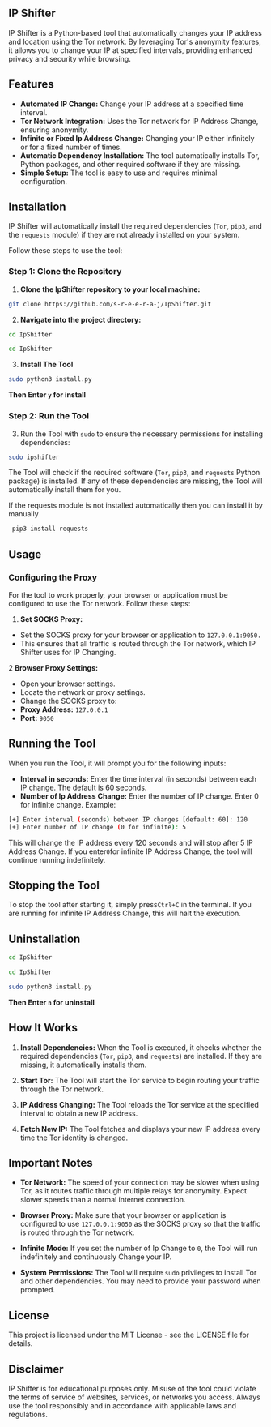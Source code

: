 ## IP Shifter
IP Shifter is a Python-based tool that automatically changes your IP address and location using the Tor network. By leveraging Tor's anonymity features, it allows you to change your IP at specified intervals, providing enhanced privacy and security while browsing.

## Features
- **Automated IP Change:** Change your IP address at a specified time interval.
- **Tor Network Integration:** Uses the Tor network for IP Address Change, ensuring anonymity.
- **Infinite or Fixed Ip Address Change:** Changing your IP either infinitely or for a fixed number of times.
- **Automatic Dependency Installation:** The tool automatically installs Tor, Python packages, and other required software if they are missing.
- **Simple Setup:** The tool is easy to use and requires minimal configuration.
## Installation
IP Shifter will automatically install the required dependencies (`Tor`, `pip3`, and the `requests` module) if they are not already installed on your system.


Follow these steps to use the tool:

### Step 1: Clone the Repository
1. **Clone the IpShifter repository to your local machine:**

```bash
git clone https://github.com/s-r-e-e-r-a-j/IpShifter.git
```
2. **Navigate into the project directory:**

```bash
cd IpShifter
```
```bash
cd IpShifter
```
3. **Install The Tool**
```bash
sudo python3 install.py
  ```
 **Then Enter `y` for install**   
### Step 2: Run the Tool
3. Run the Tool with `sudo` to ensure the necessary permissions for installing dependencies:
```bash
sudo ipshifter
```
The Tool will check if the required software (`Tor`, `pip3`, and `requests` Python package) is installed. If any of these dependencies are missing, the Tool will automatically install them for you.


If the requests module is not installed automatically then you can install it by manually 

```bash
 pip3 install requests
  ```


## Usage
### Configuring the Proxy
For the tool to work properly, your browser or application must be configured to use the Tor network. Follow these steps:

1. **Set SOCKS Proxy:**

- Set the SOCKS proxy for your browser or application to `127.0.0.1:9050.`
- This ensures that all traffic is routed through the Tor network, which IP Shifter uses for IP Changing.

  
2 **Browser Proxy Settings:**

- Open your browser settings.
- Locate the network or proxy settings.
- Change the SOCKS proxy to:
- **Proxy Address:** `127.0.0.1`
- **Port:** `9050`
## Running the Tool
When you run the Tool, it will prompt you for the following inputs:

- **Interval in seconds:** Enter the time interval (in seconds) between each IP change. The default is 60 seconds.
- **Number of Ip Address Change:** Enter the number of IP change. Enter 0 for infinite change.
Example:

```bash
[+] Enter interval (seconds) between IP changes [default: 60]: 120
[+] Enter number of IP change (0 for infinite): 5
```
This will change the IP address every 120 seconds and will stop after 5 IP Address Change. If you enter`0`for infinite IP Address Change, the tool will continue running indefinitely.

## Stopping the Tool
To stop the tool after starting it, simply press`Ctrl+C` in the terminal. If you are running  for infinite IP Address Change, this will halt the execution.
## Uninstallation

 ```bash
cd IpShifter
```
```bash
cd IpShifter
```
 ```bash
 sudo python3 install.py
 ```
**Then Enter `n` for uninstall**

## How It Works
1. **Install Dependencies:** When the Tool is executed, it checks whether the required dependencies (`Tor`, `pip3`, and `requests`) are installed. If they are missing, it automatically installs them.

2. **Start Tor:** The Tool will start the Tor service to begin routing your traffic through the Tor network.

3. **IP Address Changing:** The Tool reloads the Tor service at the specified interval to obtain a new IP address.

4. **Fetch New IP:** The Tool fetches and displays your new IP address every time the Tor identity is changed.

## Important Notes
- **Tor Network:** The speed of your connection may be slower when using Tor, as it routes traffic through multiple relays for anonymity. Expect slower speeds than a normal internet connection.

- **Browser Proxy:** Make sure that your browser or application is configured to use `127.0.0.1:9050` as the SOCKS proxy so that the traffic is routed through the Tor network.

- **Infinite Mode:** If you set the number of Ip Change to `0`, the Tool will run indefinitely and continuously Change your IP.

- **System Permissions:** The Tool will require `sudo` privileges to install Tor and other dependencies. You may need to provide your password when prompted.


## License
This project is licensed under the MIT License - see the LICENSE file for details.


## Disclaimer
IP Shifter is for educational purposes only. Misuse of the tool could violate the terms of service of websites, services, or networks you access. Always use the tool responsibly and in accordance with applicable laws and regulations.

